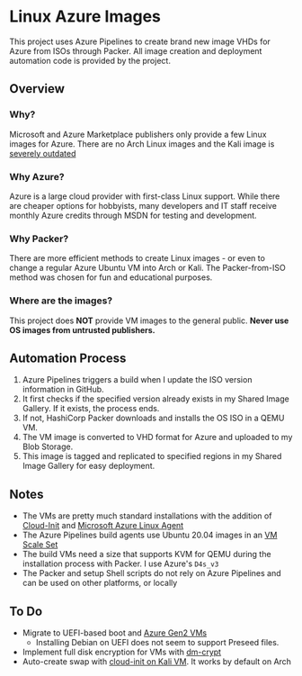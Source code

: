 # Linux Azure Images
This project uses Azure Pipelines to create brand new image VHDs for Azure from ISOs through Packer. All image creation and deployment automation code is provided by the project.

## Overview

### Why?
Microsoft and Azure Marketplace publishers only provide a few Linux images for Azure. There are no Arch Linux images and the Kali image is [severely outdated](https://twitter.com/kalilinux/status/1379435479725051913?s=20)

### Why Azure?
Azure is a large cloud provider with first-class Linux support. While there are cheaper options for hobbyists, many developers and IT staff receive monthly Azure credits through MSDN for testing and development.

### Why Packer?
There are more efficient methods to create Linux images - or even to change a regular Azure Ubuntu VM into Arch or Kali. The Packer-from-ISO method was chosen for fun and educational purposes.

### Where are the images?
This project does **NOT** provide VM images to the general public. **Never use OS images from untrusted publishers.**

## Automation Process
1. Azure Pipelines triggers a build when I update the ISO version information in GitHub.
1. It first checks if the specified version already exists in my Shared Image Gallery. If it exists, the process ends.
2. If not, HashiCorp Packer downloads and installs the OS ISO in a QEMU VM.
3. The VM image is converted to VHD format for Azure and uploaded to my Blob Storage.
4. This image is tagged and replicated to specified regions in my Shared Image Gallery for easy deployment.

## Notes
* The VMs are pretty much standard installations with the addition of [Cloud-Init](https://cloud-init.io/) and [Microsoft Azure Linux Agent](https://github.com/Azure/WALinuxAgent)
* The Azure Pipelines build agents use Ubuntu 20.04 images in an [VM Scale Set](https://docs.microsoft.com/en-us/azure/devops/pipelines/agents/scale-set-agents?view=azure-devops)
* The build VMs need a size that supports KVM for QEMU during the installation process with Packer. I use Azure's `D4s_v3`
* The Packer and setup Shell scripts do not rely on Azure Pipelines and can be used on other platforms, or locally

## To Do
* Migrate to UEFI-based boot and [Azure Gen2 VMs](https://docs.microsoft.com/en-us/azure/virtual-machines/generation-2#features-and-capabilities)
  * Installing Debian on UEFI does not seem to support Preseed files.
* Implement full disk encryption for VMs with [dm-crypt](https://docs.microsoft.com/en-us/azure/virtual-machines/linux/disk-encryption-overview)
* Auto-create swap with [cloud-init on Kali VM](https://wiki.ubuntu.com/AzureSwapPartitions). It works by default on Arch
